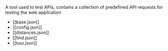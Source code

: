 A tool used to test APIs, contains a collection of predefined API requests for testing the web application
- [[base.json]]
- [[config.json]]
- [[distances.json]]
- [[find.json]]
- [[tour.json]]